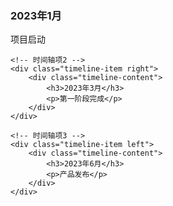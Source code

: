 <!DOCTYPE html>
<html>
<head>
<style>
.timeline {
    position: relative;
    max-width: 1200px;
    margin: 0 auto;
}

<!-- /* 时间轴竖线 */ -->
.timeline::after {
    content: '';
    position: absolute;
    width: 6px;
    background-color: #4CAF50;
    top: 0;
    bottom: 0;
    left: 50%;
    margin-left: -3px;
}

<!-- /* 时间轴容器 */ -->
.timeline-item {
    padding: 10px 40px;
    position: relative;
    background-color: inherit;
    width: 50%;
}

<!-- /* 时间轴内容框 */ -->
.timeline-content {
    padding: 20px 30px;
    background-color: white;
    position: relative;
    border-radius: 6px;
    border: 1px solid #ddd;
    box-shadow: 0 2px 4px rgba(0,0,0,0.1);
}

<!-- /* 左侧对齐 */ -->
.left {
    left: 0;
}

<!-- /* 右侧对齐 */ -->
.right {
    left: 50%;
}

<!-- /* 时间轴圆点 */ -->
.timeline-item::after {
    content: '';
    position: absolute;
    width: 25px;
    height: 25px;
    right: -12px;
    background-color: white;
    border: 4px solid #000000;
    top: 15px;
    border-radius: 50%;
    z-index: 1;
}

.right::after {
    left: -12px;
}

/* 响应式布局 */
@media screen and (max-width: 600px) {
    .timeline::after {
        left: 31px;
    }

    .timeline-item {
        width: 100%;
        padding-left: 70px;
        padding-right: 25px;
    }

    .timeline-item::before {
        left: 60px;
    }

    .left::after, .right::after {
        left: 15px;
    }

    .right {
        left: 0%;
    }
}
</style>
</head>
<body>

<div class="timeline">
    <!-- 时间轴项1 -->
    <div class="timeline-item left">
        <div class="timeline-content">
            <h3>2023年1月</h3>
            <p>项目启动</p>
        </div>
    </div>

    <!-- 时间轴项2 -->
    <div class="timeline-item right">
        <div class="timeline-content">
            <h3>2023年3月</h3>
            <p>第一阶段完成</p>
        </div>
    </div>

    <!-- 时间轴项3 -->
    <div class="timeline-item left">
        <div class="timeline-content">
            <h3>2023年6月</h3>
            <p>产品发布</p>
        </div>
    </div>
</div>

</body>
</html>
